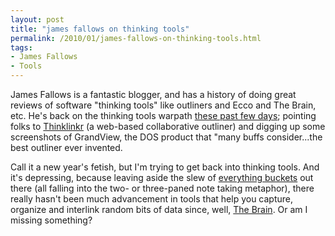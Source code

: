 ```yaml
---
layout: post
title: "james fallows on thinking tools"
permalink: /2010/01/james-fallows-on-thinking-tools.html
tags: 
- James Fallows
- Tools
---
```


James Fallows is a fantastic blogger, and has a history of doing great reviews of software "thinking tools" like outliners and Ecco and The Brain, etc. He's back on the thinking tools warpath [these past few days](http://jamesfallows.theatlantic.com/archives/2010/01/more_on_grandview_thinklinkr_a.php); pointing folks to [Thinklinkr](http://thinklinkr.com/) (a web-based collaborative outliner) and digging up some screenshots of GrandView, the DOS product that "many buffs consider...the best outliner ever invented.

Call it a new year's fetish, but I'm trying to get back into thinking tools. And it's depressing, because leaving aside the slew of [everything buckets](http://al3x.net/2009/01/31/against-everything-buckets.html) out there (all falling into the two- or three-paned note taking metaphor), there really hasn't been much advancement in tools that help you capture, organize and interlink random bits of data since, well, [The Brain](http://www.thebrain.com/). Or am I missing something?